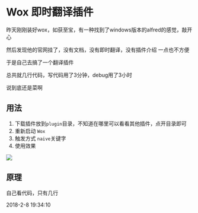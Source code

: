 # Wox 即时翻译插件
昨天刚刚装好wox，如获至宝，有一种找到了windows版本的alfred的感觉，敲开心



然后发现他的官网挂了，没有文档，没有即时翻译，没有插件介绍 一点也不方便



于是自己去搞了一个翻译插件



总共就几行代码，写代码用了3分钟，debug用了3小时 



说到底还是菜啊



## 用法

1. 下载插件放到`plugin`目录，不知道在哪里可以看看其他插件，点开目录即可
2. 重新启动 `Wox`
3. 触发方式 `naive`关键字
4. 使用效果

![](http://oqyjccf1n.bkt.clouddn.com/20180208-193953.png)



## 原理

自己看代码，只有几行



2018-2-8 19:34:10